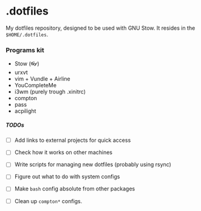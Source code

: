 # .dotfiles

My dotfiles repository, designed to be used with GNU Stow.
It resides in the `$HOME/.dotfiles`.

### Programs kit

- Stow (👓)
- urxvt
- vim + Vundle + Airline
- YouCompleteMe
- i3wm (purely trough .xinitrc)
- compton
- pass
- acpilight

##### TODOs

- [ ] Add links to external projects for quick access
- [ ] Check how it works on other machines
- [ ] Write scripts for managing new dotfiles (probably using rsync)
- [ ] Figure out what to do with system configs
- [ ] Make `bash` config absolute from other packages
- [ ] Clean up `compton*` configs.

